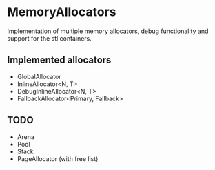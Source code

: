 # MemoryAllocators
Implementation of multiple memory allocators, debug functionality and support for the stl containers.

## Implemented allocators
- GlobalAllocator<T>
- InlineAllocator<N, T>
- DebugInlineAllocator<N, T>
- FallbackAllocator<Primary, Fallback>

## TODO
- Arena
- Pool
- Stack
- PageAllocator (with free list)


